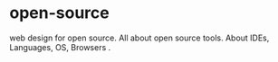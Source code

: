 ﻿# open-source
web design for open source.
All about open source tools.
About IDEs, Languages, OS, Browsers .
